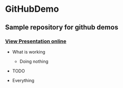 # GitHubDemo
## Sample repository for github demos

### [View Presentation online](https://rawgit.com/KonstantinSimeonov/GitHubDemo/master/slides/index.html)


- What is working
  - Doing nothing

- TODO
- Everything
